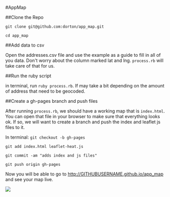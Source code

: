 #AppMap

##Clone the Repo

`git clone git@github.com:dorton/app_map.git`

`cd app_map`

##Add data to csv

Open the addresses.csv file and use the example as a guide to fill in all of you data. Don't worry about the column marked lat and lng. `process.rb` will take care of that for us.

##Run the ruby script

in terminal, run `ruby process.rb`. If may take a bit depending on the amount of address that need to be geocoded.

##Create a gh-pages branch and push files

After running `process.rb`, we should have a working map that is `index.html`.  You can open that file in your browser to make sure that everything looks ok.  If so, we will want to create a branch and push the index and leaflet js files to it.

In terminal:
`git checkout -b gh-pages`

`git add index.html leaflet-heat.js`

`git commit -am "adds index and js files"`

`git push origin gh-pages`

Now you will be able to go to http://GITHUBUSERNAME.github.io/app_map and see your map live.

![](http://i.giphy.com/jADK27n0qKxW0.gif)
